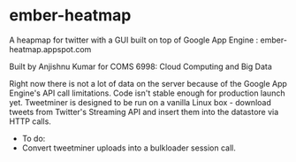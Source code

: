 ember-heatmap
=============

A heapmap for twitter with a GUI built on top of Google App Engine : ember-heatmap.appspot.com

Built by Anjishnu Kumar for COMS 6998: Cloud Computing and Big Data


Right now there is not a lot of data on the server because of the Google App Engine's API call limitations. 
Code isn't stable enough for production launch yet. Tweetminer is designed to be run on a vanilla Linux box - download tweets from Twitter's Streaming API and insert them into the datastore via HTTP calls. 

- To do:
- Convert tweetminer uploads into a bulkloader session call.
